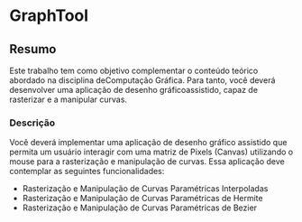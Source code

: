 # GraphTool

## Resumo
Este trabalho tem como objetivo complementar o conteúdo teórico abordado na disciplina deComputação Gráfica. Para tanto, você deverá desenvolver uma aplicação de desenho gráficoassistido, capaz de rasterizar e a manipular curvas.

### Descrição
Você deverá implementar uma aplicação de desenho gráfico assistido que permita um usuário interagir com uma matriz de Pixels (Canvas) utilizando o mouse para a rasterização e manipulação de curvas. Essa aplicação deve contemplar as seguintes funcionalidades:
* Rasterização e Manipulação de Curvas Paramétricas Interpoladas
* Rasterização e Manipulação de Curvas Paramétricas de Hermite
* Rasterização e Manipulação de Curvas Paramétricas de Bezier
